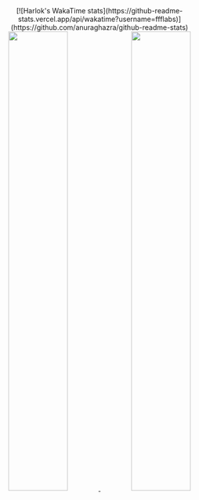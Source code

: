 <div align="center" style="text-align:center">
    [![Harlok's WakaTime stats](https://github-readme-stats.vercel.app/api/wakatime?username=ffflabs)](https://github.com/anuraghazra/github-readme-stats)
    <a href="#">
        <img width="49%" src="https://github-readme-stats.vercel.app/api?username=arnaud111&show_icons=true&theme=flag-india&bg_color=0000&count_private=true&hide_border=true">
    </a>
    <a href="#">
        <img width="49%" src="https://github-readme-streak-stats.herokuapp.com/?user=arnaud111&theme=flag-india&background=0000&hide_border=true"
        >
    </a>
</div>
